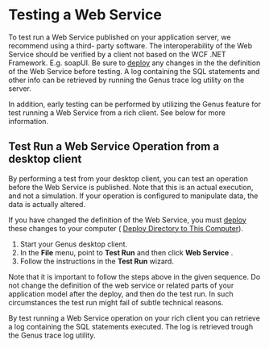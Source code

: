 # Testing a Web Service

To test run a Web Service published on your application server, we recommend using a third- party software. The interoperability of the Web Service should be verified by a client not based on the WCF .NET Framework. E.g. soapUI. Be sure to [deploy](../../defining-the-app-model/getting-started/deploy-changes-in-the-directory.md) any changes in the the definition of the Web Service before testing. A log containing the SQL statements and other info can be retrieved by running the Genus trace log utility on the server.

In addition, early testing can be performed by utilizing the Genus feature for test running a Web Service from a rich client. See below for more information.  


## Test Run a Web Service Operation from a desktop client

By performing a test from your desktop client, you can test an operation before the Web Service is published. Note that this is an actual execution, and not a simulation. If your operation is configured to manipulate data, the data is actually altered. 

If you have changed the definition of the Web Service, you must [deploy](../../defining-the-app-model/getting-started/deploy-changes-in-the-directory.md) these changes to your computer ( [Deploy Directory to This Computer](../../defining-the-app-model/getting-started/deploy-changes-in-the-directory.md)). 

 1.  Start your Genus desktop client.
2.  In the **File** menu, point to **Test Run** and then click **Web Service** .
3.  Follow the instructions in the **Test Run** wizard.

Note that it is important to follow the steps above in the given sequence. Do not change the definition of the web service or related parts of your application model after the deploy, and then do the test run. In such circumstances the test run might fail of subtle technical reasons.

By test running a Web Service operation on your rich client you can retrieve a log containing the SQL statements executed. The log is retrieved trough the Genus trace log utility.  

